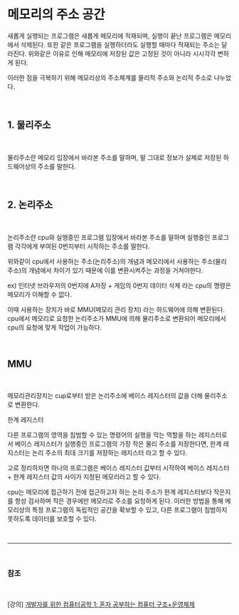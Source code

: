 # 메모리의 주소 공간

새롭게 실행되는 프로그램은 새롭게 메모리에 적재되며, 실행이 끝난 프로그램은 메모리에서
삭제된다. 또한 같은 프로그램을 실행하더라도 실행할 때마다 적재되는 주소는 달라진다.
위와같은 이유로 인해 메모리에 저장된 값은 고정된 것이 아니라 시시각각 변하게 된다.

이러한 점을 극복하기 위해 메모리상의 주소체계를 물리적 주소와 논리적 주소로 나누었다.

<br>

## 1. 물리주소

<br>

물리주소란 메모리 입장에서 바라본 주소를 말하며, 말 그대로 정보가 실제로 저장된 하드웨어상의 주소를 말한다.

<br>

## 2. 논리주소

<br>

논리주소란 cpu와 실행중인 프로그램 입장에서 바라본 주소를 말하며 실행중인 프로그램 각각에게 부여된 0번지부터 시작하는 주소를 말한다.

위와같이 cpu에서 사용하는 주소(논리주소)의 개념과 메모리에서 사용하는 주소(물리주소)의 개념에서 차이가 있기 때문에 이를 변환시켜주는 과정을 거쳐야한다.

ex) 인터넷 브라우저의 0번지에 A저장 + 게임의 0번지 데이터 삭제 라는 cpu의 명령은 메모리가 이해할 수 없다.

이때 사용하는 장치가 바로 MMU(메모리 관리 장치) 라는 하드웨어에 의해 변환된다. cpu에서 메모리로 요청한 논리주소가 MMU에 의해 물리주소로 변환되어 메모리에서 cpu의 요청에 맞게 작업이 가능하다.

<br>

## MMU

<br>

메모리관리장치는 cup로부터 받은 논리주소에 베이스 레지스터의 값을 더해 물리주소로 변환한다.

한계 레지스터

다른 프로그램의 영역을 침범할 수 있는 명령어의 실행을 막는 역할을 하는 레지스터로서
베이스 레지스터가 실행중인 프로그램의 가장 작은 물리 주소를 저장한다면, 한계 레지스터는
논리 주소의 최대 크기를 저장하는 레지스터 라고 할 수 있다.

고로 정리하자면 하나의 프로그램은 베이스 레지스터 값부터 시작하여 베이스 레지스터 + 한계 레지스터 값의 사이가 지정된 메모리라고 할 수 있다.

cpu는 메모리에 접근하기 전에 접근하고자 하는 논리 주소가 한계 레지스터보다 작은지를 항상 검사하며 작은 경우에만 메모리로 주소를 요청하게 된다. 이러한 방법을 통해 메모리상의 특정 프로그램의 독립적인 공간을 확보할 수 있고, 다른 프로그램이 침범하지 못하도록 데이터를 보호할 수 있다.

<br>

--- 

<br>

### 참조

<br>

[강의] [개발자를 위한 컴퓨터공학 1: 혼자 공부하는 컴퓨터 구조+운영체제](https://www.inflearn.com/course/%ED%98%BC%EC%9E%90-%EA%B3%B5%EB%B6%80%ED%95%98%EB%8A%94-%EC%BB%B4%ED%93%A8%ED%84%B0%EA%B5%AC%EC%A1%B0-%EC%9A%B4%EC%98%81%EC%B2%B4%EC%A0%9C)
